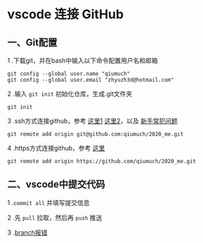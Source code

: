 # vscode 连接 GitHub
## 一、Git配置
1 .下载git，并在bash中输入以下命令配置用户名和邮箱
```
git config --global user.name "qiumuch"
git config --global user.email "zhyuzh3d@hotmail.com"
```
2 .输入 `git init` 初始化仓库，生成.git文件夹
```
git init
```
3 .ssh方式连接github，参考 [这里1](https://blog.csdn.net/piglite/article/details/88222695) [这里2](https://www.jianshu.com/p/f836da434e18)，以及 [新手常犯问题](https://blog.csdn.net/yushuangping/article/details/84240863)
```
git remote add origin git@github.com:qiumuch/2020_me.git
```
4 .https方式连接github，参考 [这里](https://www.jianshu.com/p/bf37a3fdf480)
```
git remote add origin https://github.com/qiumuch/2020_me.git
```

## 二、vscode中提交代码

1 .`commit all` 并填写提交信息

2 .先 `pull` 拉取，然后再 `push` 推送

3 .[branch报错](https://www.cnblogs.com/x-llin/p/11851662.html)
